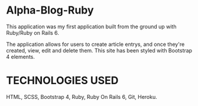 # Alpha-Blog-Ruby

This application was my first application built from the ground up with Ruby/Ruby on Rails 6.

The application allows for users to create article entrys, and once they're created, view, edit and delete them. This site has been styled with Bootstrap 4 elements.  

# TECHNOLOGIES USED

HTML, SCSS, Bootstrap 4, Ruby, Ruby On Rails 6, Git, Heroku. 
